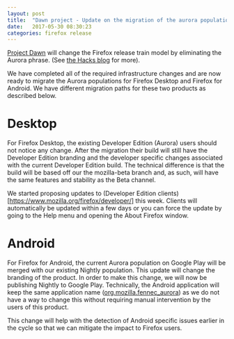 ```yaml
---
layout: post
title:  "Dawn project - Update on the migration of the aurora populations"
date:   2017-05-30 08:30:23
categories: firefox release
---
```


[Project Dawn](http://release.mozilla.org/firefox/release/2017/04/17/Dawn-Project-FAQ.html) will change the Firefox release train model by eliminating the Aurora phrase. (See [the Hacks blog](https://hacks.mozilla.org/2017/04/simplifying-firefox-release-channels/) for more).

We have completed all of the required infrastructure changes and are now ready to migrate the Aurora populations for Firefox Desktop and Firefox for Android. We have different migration paths for these two products as described below.

# Desktop

For Firefox Desktop, the existing Developer Edition (Aurora) users should not notice any change. After the migration their build will still have the Developer Edition branding and the developer specific changes associated with the current Developer Edition build. The technical difference is that the build will be based off our the mozilla-beta branch and, as such, will have the same features and stability as the Beta channel.

We started proposing updates to (Developer Edition clients)[https://www.mozilla.org/firefox/developer/] this week. Clients will automatically be updated within a few days or you can force the update by going to the Help menu and opening the About Firefox window.


# Android

For Firefox for Android, the current Aurora population on Google Play will be merged with our existing Nightly population. This update will change the branding of the product. In order to make this change, we will now be publishing Nightly to Google Play. Technically, the Android application will keep the same application name ([org.mozilla.fennec_aurora](https://play.google.com/store/apps/details?id=org.mozilla.fennec_aurora)) as we do not have a way to change this without requiring manual intervention by the users of this product.

This change will help with the detection of Android specific issues earlier in the cycle so that we can mitigate the impact to Firefox users.

